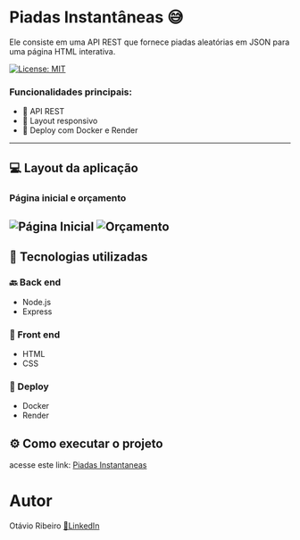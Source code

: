 # Piadas Instantâneas 😅

Ele consiste em uma API REST que fornece piadas aleatórias em JSON para uma página HTML interativa.

[![License: MIT](https://img.shields.io/badge/License-MIT-green.svg)](https://github.com/Otavio72/Impressa/blob/main/LICENSE)

### Funcionalidades principais:

- 🧾 API REST
- 🛒 Layout responsivo
- 🔐 Deploy com Docker e Render

---

## 💻 Layout da aplicação

### Página inicial e orçamento
![Página Inicial](assets/impressa1.png)
![Orçamento](assets/impressa4.png)
---

## 🚀 Tecnologias utilizadas

### 🔙 Back end
- Node.js
- Express

### 🎨 Front end
- HTML
- CSS

### 🎨 Deploy
- Docker
- Render

## ⚙️ Como executar o projeto
acesse este link: [Piadas Instantaneas](https://piadas-instantaneas.onrender.com/)

# Autor
Otávio Ribeiro
[🔗LinkedIn](https://www.linkedin.com/in/otávio-ribeiro-57a359197)
